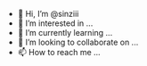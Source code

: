 - 👋 Hi, I’m @sinziii
- 👀 I’m interested in ...
- 🌱 I’m currently learning ...
- 💞️ I’m looking to collaborate on ...
- 📫 How to reach me ...

<!---
sinziii/sinziii is a ✨ special ✨ repository because its `README.md` (this file) appears on your GitHub profile.
You can click the Preview link to take a look at your changes.
--->
